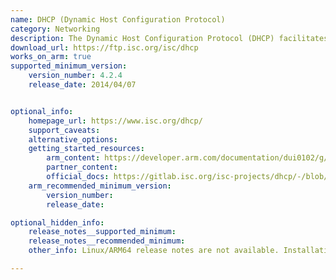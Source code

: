 ```yaml
---
name: DHCP (Dynamic Host Configuration Protocol)
category: Networking
description: The Dynamic Host Configuration Protocol (DHCP) facilitates the automatic assignment of IP addresses and network settings to devices on a network. This process allows devices to connect without manual configuration of IP addresses, thereby streamlining network management and enhancing overall performance.
download_url: https://ftp.isc.org/isc/dhcp
works_on_arm: true
supported_minimum_version:
    version_number: 4.2.4
    release_date: 2014/04/07


optional_info:
    homepage_url: https://www.isc.org/dhcp/
    support_caveats:
    alternative_options:
    getting_started_resources:
        arm_content: https://developer.arm.com/documentation/dui0102/g/using-the-dhcp-utility
        partner_content: 
        official_docs: https://gitlab.isc.org/isc-projects/dhcp/-/blob/master/README?ref_type=heads
    arm_recommended_minimum_version:
        version_number:
        release_date: 

optional_hidden_info:
    release_notes__supported_minimum: 
    release_notes__recommended_minimum:
    other_info: Linux/ARM64 release notes are not available. Installation and testing are done using `apt install isc-dhcp-serve` on ubuntu 14.04 and above versions. ISC announced that support for ISC DHCP would end by late 2022. They introduced a new DHCP server, Kea, which is intended to [replace ISC DHCP](https://www.isc.org/dhcp_migration) in most server deployments.

---
```

